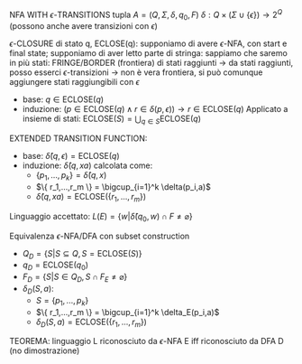 NFA WITH $\epsilon$-TRANSITIONS
	tupla $A=(Q, \Sigma, \delta, q_0, F)$
	$\delta : Q \times (\Sigma \cup \{ \epsilon \}) \rightarrow 2^Q$ (possono anche avere transizioni con $\epsilon$)

$\epsilon$-CLOSURE di stato q, ECLOSE(q):
supponiamo di avere $\epsilon$-NFA, con start e final state; supponiamo di aver letto parte di stringa: sappiamo che saremo in più stati: FRINGE/BORDER (frontiera) di stati raggiunti -> da stati raggiunti, posso esserci $\epsilon$-transizioni -> non è vera frontiera, si può comunque aggiungere stati raggiungibili con $\epsilon$
- base: $q \in \text{ECLOSE}(q)$
- induzione: $(p \in \text{ECLOSE}(q) \wedge r \in \delta (p, \epsilon)) \rightarrow r \in \text{ECLOSE}(q)$
Applicato a insieme di stati: $\text{ECLOSE}(S) = \bigcup_{q \in S} \text{ECLOSE}(q)$

EXTENDED TRANSITION FUNCTION:
- base: $\hat{\delta} (q, \epsilon) = \text{ECLOSE}(q)$
- induzione: $\hat{\delta}(q,xa)$ calcolata come:
	- $\{ p_1,...,p_k \} = \hat{\delta} (q,x)$
	- $\{ r_1,...,r_m \} = \bigcup_{i=1}^k \delta(p_i,a)$
	- $\hat{\delta}(q,xa) = \text{ECLOSE}(\{ r_1,...,r_m \})$

Linguaggio accettato: $L(E) = \{ w | \hat{\delta}(q_0,w) \cap F \neq \varnothing \}$

Equivalenza $\epsilon$-NFA/DFA con subset construction
- $Q_D = \{ S | S \subseteq Q, S = \text{ECLOSE}(S) \}$
- $q_D = \text{ECLOSE}(q_0)$
- $F_D = \{ S | S \in Q_D, S \cap F_E \neq \varnothing \}$
- $\delta_D(S,a)$:
	- $S = \{ p_1,...,p_k \}$
	- $\{ r_1,...,r_m \} = \bigcup_{i=1}^k \delta_E(p_i,a)$
	- $\delta_D(S,a) = \text{ECLOSE}(\{ r_1,...,r_m \})$

TEOREMA: linguaggio L riconosciuto da $\epsilon$-NFA E iff riconosciuto da DFA D (no dimostrazione)